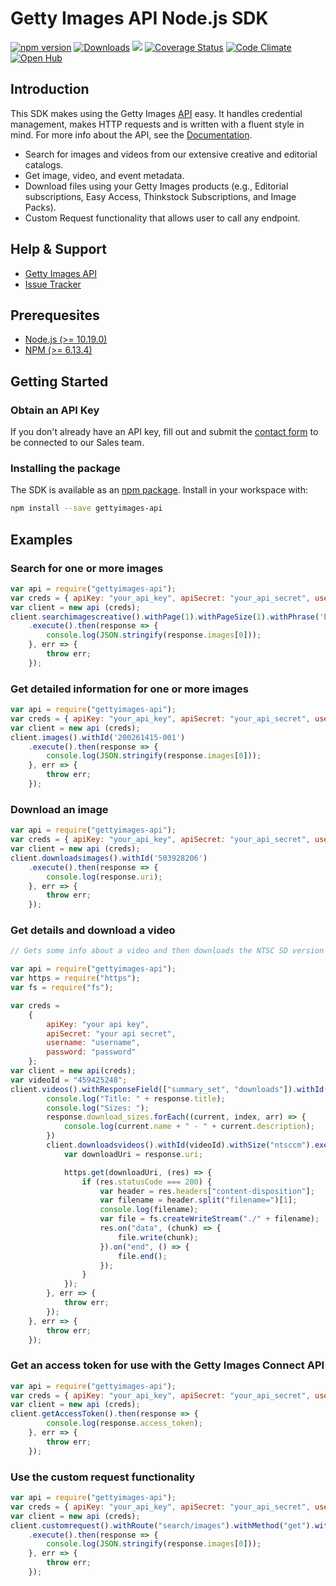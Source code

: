 # Getty Images API Node.js SDK

[![npm version](https://badge.fury.io/js/gettyimages-api.svg)](https://badge.fury.io/js/gettyimages-api)
[![Downloads](https://img.shields.io/npm/dt/gettyimages-api.svg)](http://npm-stat.com/charts.html?package=gettyimages-api)
[![](https://travis-ci.org/gettyimages/gettyimages-api_nodejs.svg?branch=master)](https://travis-ci.org/gettyimages/gettyimages-api_nodejs)
[![Coverage Status](https://coveralls.io/repos/github/gettyimages/gettyimages-api_nodejs/badge.svg)](https://coveralls.io/github/gettyimages/gettyimages-api_nodejs)
[![Code Climate](https://codeclimate.com/github/gettyimages/gettyimages-api_nodejs/badges/gpa.svg)](https://codeclimate.com/github/gettyimages/gettyimages-api_nodejs)
[![Open Hub](https://img.shields.io/badge/Open-Hub-0185CA.svg)](https://www.openhub.net/p/gettyimages-api_nodejs)

## Introduction

This SDK makes using the Getty Images [API](http://developers.gettyimages.com) easy. It handles credential management, makes HTTP requests and is written with a fluent style in mind. For more info about the API, see the [Documentation](https://developers.gettyimages.com/api/).

* Search for images and videos from our extensive creative and editorial catalogs.
* Get image, video, and event metadata.
* Download files using your Getty Images products (e.g., Editorial subscriptions, Easy Access, Thinkstock Subscriptions, and Image Packs).
* Custom Request functionality that allows user to call any endpoint.

## Help & Support

* [Getty Images API](http://developers.gettyimages.com/)
* [Issue Tracker](https://github.com/gettyimages/gettyimages-api_nodejs/issues)

## Prerequesites

* [Node.js (>= 10.19.0)](http://nodejs.org)
* [NPM (>= 6.13.4)](http://npmjs.org)

## Getting Started

### Obtain an API Key

If you don't already have an API key, fill out and submit the [contact form](http://engage.gettyimages.com/api-contact) to be connected to our Sales team.

### Installing the package
The SDK is available as an [npm package](https://www.npmjs.com/package/gettyimages-api). Install in your workspace with:

```sh
npm install --save gettyimages-api
```

## Examples

### Search for one or more images

```javascript
var api = require("gettyimages-api");
var creds = { apiKey: "your_api_key", apiSecret: "your_api_secret", username: "your_username", password: "your_password" };
var client = new api (creds);
client.searchimagescreative().withPage(1).withPageSize(1).withPhrase('beach')
    .execute().then(response => {
        console.log(JSON.stringify(response.images[0]));
    }, err => {
        throw err;
    });

```

### Get detailed information for one or more images

```javascript
var api = require("gettyimages-api");
var creds = { apiKey: "your_api_key", apiSecret: "your_api_secret", username: "your_username", password: "your_password" };
var client = new api (creds);
client.images().withId('200261415-001')
    .execute().then(response => {
        console.log(JSON.stringify(response.images[0]));
    }, err => {
        throw err;
    });

```

### Download an image

```javascript
var api = require("gettyimages-api");
var creds = { apiKey: "your_api_key", apiSecret: "your_api_secret", username: "your_username", password: "your_password" };
var client = new api (creds);
client.downloadsimages().withId('503928206')
    .execute().then(response => {
        console.log(response.uri);
    }, err => {
        throw err;
    });

```

### Get details and download a video

```javascript
// Gets some info about a video and then downloads the NTSC SD version

var api = require("gettyimages-api");
var https = require("https");
var fs = require("fs");

var creds =
    {
        apiKey: "your api key",
        apiSecret: "your api secret",
        username: "username",
        password: "password"
    };
var client = new api(creds);
var videoId = "459425248";
client.videos().withResponseField(["summary_set", "downloads"]).withId(videoId).execute().then(response => {
        console.log("Title: " + response.title);
        console.log("Sizes: ");
        response.download_sizes.forEach((current, index, arr) => {
            console.log(current.name + " - " + current.description);
        })
        client.downloadsvideos().withId(videoId).withSize("ntsccm").execute().then(response => {
            var downloadUri = response.uri;

            https.get(downloadUri, (res) => {
                if (res.statusCode === 200) {
                    var header = res.headers["content-disposition"];
                    var filename = header.split("filename=")[1];
                    console.log(filename);
                    var file = fs.createWriteStream("./" + filename);
                    res.on("data", (chunk) => {
                        file.write(chunk);
                    }).on("end", () => {
                        file.end();
                    });
                }
            });
        }, err => {
            throw err;
        });
    }, err => {
        throw err;
    });

```

### Get an access token for use with the Getty Images Connect API

```javascript
var api = require("gettyimages-api");
var creds = { apiKey: "your_api_key", apiSecret: "your_api_secret", username: "your_username", password: "your_password" };
var client = new api (creds);
client.getAccessToken().then(response => {
        console.log(response.access_token);
    }, err => {
        throw err;
    });
```

### Use the custom request functionality

```javascript
var api = require("gettyimages-api");
var creds = { apiKey: "your_api_key", apiSecret: "your_api_secret", username: "your_username", password: "your_password" };
var client = new api (creds);
client.customrequest().withRoute("search/images").withMethod("get").withQueryParameters({"phrase": "cat", "file_types": "eps"})
    .execute().then(response => {
        console.log(JSON.stringify(response.images[0]));
    }, err => {
        throw err;
    });
```

